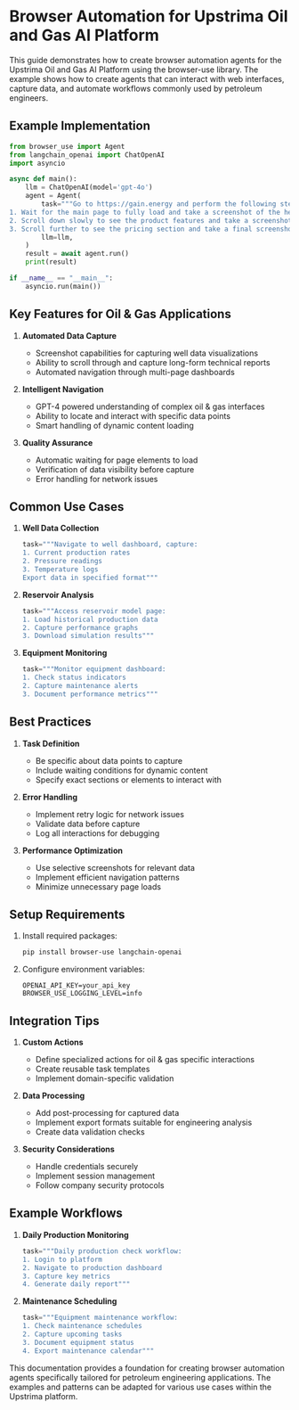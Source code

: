 # Browser Automation for Upstrima Oil and Gas AI Platform

This guide demonstrates how to create browser automation agents for the Upstrima Oil and Gas AI Platform using the browser-use library. The example shows how to create agents that can interact with web interfaces, capture data, and automate workflows commonly used by petroleum engineers.

## Example Implementation

```python
from browser_use import Agent
from langchain_openai import ChatOpenAI
import asyncio

async def main():
    llm = ChatOpenAI(model='gpt-4o')
    agent = Agent(
        task="""Go to https://gain.energy and perform the following steps:
1. Wait for the main page to fully load and take a screenshot of the hero section
2. Scroll down slowly to see the product features and take a screenshot
3. Scroll further to see the pricing section and take a final screenshot""",
        llm=llm,
    )
    result = await agent.run()
    print(result)

if __name__ == "__main__":
    asyncio.run(main())
```

## Key Features for Oil & Gas Applications

1. **Automated Data Capture**
   - Screenshot capabilities for capturing well data visualizations
   - Ability to scroll through and capture long-form technical reports
   - Automated navigation through multi-page dashboards

2. **Intelligent Navigation**
   - GPT-4 powered understanding of complex oil & gas interfaces
   - Ability to locate and interact with specific data points
   - Smart handling of dynamic content loading

3. **Quality Assurance**
   - Automatic waiting for page elements to load
   - Verification of data visibility before capture
   - Error handling for network issues

## Common Use Cases

1. **Well Data Collection**
   ```python
   task="""Navigate to well dashboard, capture:
   1. Current production rates
   2. Pressure readings
   3. Temperature logs
   Export data in specified format"""
   ```

2. **Reservoir Analysis**
   ```python
   task="""Access reservoir model page:
   1. Load historical production data
   2. Capture performance graphs
   3. Download simulation results"""
   ```

3. **Equipment Monitoring**
   ```python
   task="""Monitor equipment dashboard:
   1. Check status indicators
   2. Capture maintenance alerts
   3. Document performance metrics"""
   ```

## Best Practices

1. **Task Definition**
   - Be specific about data points to capture
   - Include waiting conditions for dynamic content
   - Specify exact sections or elements to interact with

2. **Error Handling**
   - Implement retry logic for network issues
   - Validate data before capture
   - Log all interactions for debugging

3. **Performance Optimization**
   - Use selective screenshots for relevant data
   - Implement efficient navigation patterns
   - Minimize unnecessary page loads

## Setup Requirements

1. Install required packages:
   ```bash
   pip install browser-use langchain-openai
   ```

2. Configure environment variables:
   ```env
   OPENAI_API_KEY=your_api_key
   BROWSER_USE_LOGGING_LEVEL=info
   ```

## Integration Tips

1. **Custom Actions**
   - Define specialized actions for oil & gas specific interactions
   - Create reusable task templates
   - Implement domain-specific validation

2. **Data Processing**
   - Add post-processing for captured data
   - Implement export formats suitable for engineering analysis
   - Create data validation checks

3. **Security Considerations**
   - Handle credentials securely
   - Implement session management
   - Follow company security protocols

## Example Workflows

1. **Daily Production Monitoring**
   ```python
   task="""Daily production check workflow:
   1. Login to platform
   2. Navigate to production dashboard
   3. Capture key metrics
   4. Generate daily report"""
   ```

2. **Maintenance Scheduling**
   ```python
   task="""Equipment maintenance workflow:
   1. Check maintenance schedules
   2. Capture upcoming tasks
   3. Document equipment status
   4. Export maintenance calendar"""
   ```

This documentation provides a foundation for creating browser automation agents specifically tailored for petroleum engineering applications. The examples and patterns can be adapted for various use cases within the Upstrima platform.
